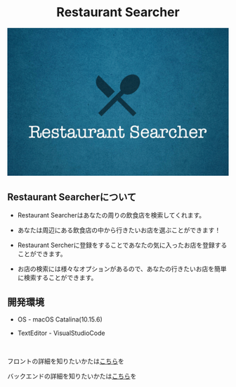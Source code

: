<h1 align="center">Restaurant Searcher</h1>

![img](img/Icon.jpg)

## Restaurant Searcherについて

- Restaurant Searcherはあなたの周りの飲食店を検索してくれます。

- あなたは周辺にある飲食店の中から行きたいお店を選ぶことができます！

- Restaurant Sercherに登録をすることであなたの気に入ったお店を登録することができます。

- お店の検索には様々なオプションがあるので、あなたの行きたいお店を簡単に検索することができます。

## 開発環境

- OS - macOS Catalina(10.15.6)

- TextEditor - VisualStudioCode

<br>

フロントの詳細を知りたいかたは[こちら](https://github.com/K-Daiki-0ne/Restaurant_Searcher/tree/master/client/README.md)を

バックエンドの詳細を知りたいかたは[こちら](https://github.com/K-Daiki-0ne/Restaurant_Searcher/tree/master/server/README.md)を